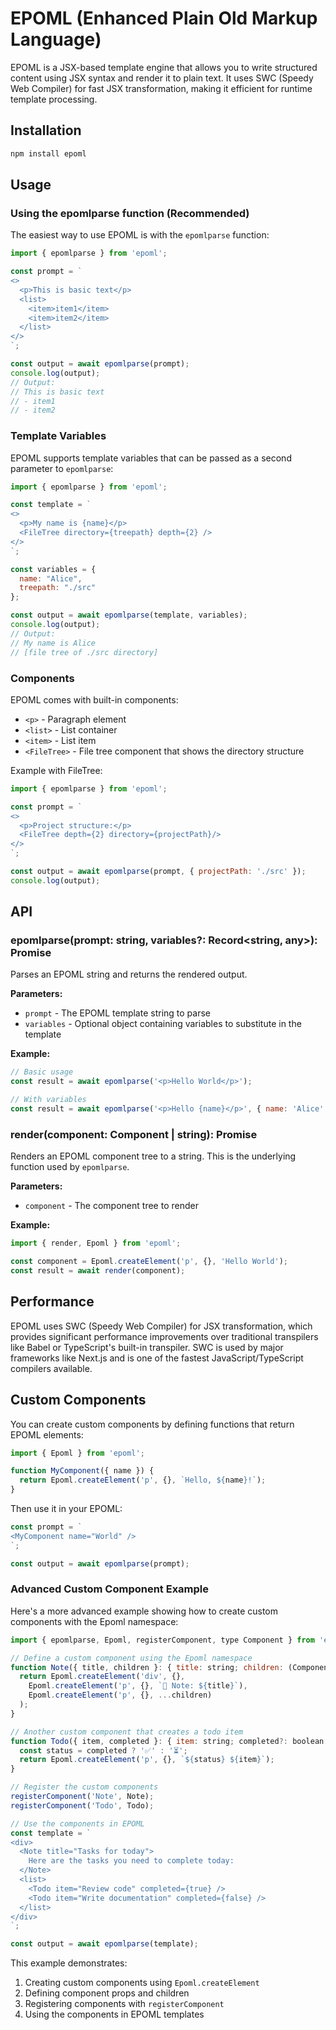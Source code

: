 # EPOML (Enhanced Plain Old Markup Language)

EPOML is a JSX-based template engine that allows you to write structured content using JSX syntax and render it to plain text. It uses SWC (Speedy Web Compiler) for fast JSX transformation, making it efficient for runtime template processing.

## Installation

```bash
npm install epoml
```

## Usage

### Using the epomlparse function (Recommended)

The easiest way to use EPOML is with the `epomlparse` function:

```javascript
import { epomlparse } from 'epoml';

const prompt = `
<>
  <p>This is basic text</p>
  <list>
    <item>item1</item>
    <item>item2</item>
  </list>
</>
`;

const output = await epomlparse(prompt);
console.log(output);
// Output:
// This is basic text
// - item1
// - item2
```

### Template Variables

EPOML supports template variables that can be passed as a second parameter to `epomlparse`:

```javascript
import { epomlparse } from 'epoml';

const template = `
<>
  <p>My name is {name}</p>
  <FileTree directory={treepath} depth={2} />
</>
`;

const variables = {
  name: "Alice",
  treepath: "./src"
};

const output = await epomlparse(template, variables);
console.log(output);
// Output:
// My name is Alice
// [file tree of ./src directory]
```

### Components

EPOML comes with built-in components:

- `<p>` - Paragraph element
- `<list>` - List container
- `<item>` - List item
- `<FileTree>` - File tree component that shows the directory structure

Example with FileTree:

```javascript
import { epomlparse } from 'epoml';

const prompt = `
<>
  <p>Project structure:</p>
  <FileTree depth={2} directory={projectPath}/>
</>
`;

const output = await epomlparse(prompt, { projectPath: './src' });
console.log(output);
```

## API

### epomlparse(prompt: string, variables?: Record<string, any>): Promise<string>

Parses an EPOML string and returns the rendered output.

**Parameters:**
- `prompt` - The EPOML template string to parse
- `variables` - Optional object containing variables to substitute in the template

**Example:**
```javascript
// Basic usage
const result = await epomlparse('<p>Hello World</p>');

// With variables
const result = await epomlparse('<p>Hello {name}</p>', { name: 'Alice' });
```

### render(component: Component | string): Promise<string>

Renders an EPOML component tree to a string. This is the underlying function used by `epomlparse`.

**Parameters:**
- `component` - The component tree to render

**Example:**
```javascript
import { render, Epoml } from 'epoml';

const component = Epoml.createElement('p', {}, 'Hello World');
const result = await render(component);
```

## Performance

EPOML uses SWC (Speedy Web Compiler) for JSX transformation, which provides significant performance improvements over traditional transpilers like Babel or TypeScript's built-in transpiler. SWC is used by major frameworks like Next.js and is one of the fastest JavaScript/TypeScript compilers available.

## Custom Components

You can create custom components by defining functions that return EPOML elements:

```javascript
import { Epoml } from 'epoml';

function MyComponent({ name }) {
  return Epoml.createElement('p', {}, `Hello, ${name}!`);
}
```

Then use it in your EPOML:

```javascript
const prompt = `
<MyComponent name="World" />
`;

const output = await epomlparse(prompt);
```

### Advanced Custom Component Example

Here's a more advanced example showing how to create custom components with the Epoml namespace:

```javascript
import { epomlparse, Epoml, registerComponent, type Component } from 'epoml';

// Define a custom component using the Epoml namespace
function Note({ title, children }: { title: string; children: (Component | string)[] }): Component {
  return Epoml.createElement('div', {}, 
    Epoml.createElement('p', {}, `📝 Note: ${title}`),
    Epoml.createElement('p', {}, ...children)
  );
}

// Another custom component that creates a todo item
function Todo({ item, completed }: { item: string; completed?: boolean }): Component {
  const status = completed ? '✅' : '⏳';
  return Epoml.createElement('p', {}, `${status} ${item}`);
}

// Register the custom components
registerComponent('Note', Note);
registerComponent('Todo', Todo);

// Use the components in EPOML
const template = `
<div>
  <Note title="Tasks for today">
    Here are the tasks you need to complete today:
  </Note>
  <list>
    <Todo item="Review code" completed={true} />
    <Todo item="Write documentation" completed={false} />
  </list>
</div>
`;

const output = await epomlparse(template);
```

This example demonstrates:
1. Creating custom components using `Epoml.createElement`
2. Defining component props and children
3. Registering components with `registerComponent`
4. Using the components in EPOML templates
